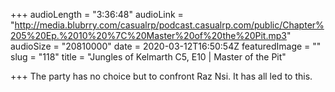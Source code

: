 +++
audioLength = "3:36:48"
audioLink = "http://media.blubrry.com/casualrp/podcast.casualrp.com/public/Chapter%205%20Ep.%2010%20%7C%20Master%20of%20the%20Pit.mp3"
audioSize = "20810000"
date = 2020-03-12T16:50:54Z
featuredImage = ""
slug = "118"
title = "Jungles of Kelmarth C5, E10 | Master of the Pit"

+++
The party has no choice but to confront Raz Nsi. It has all led to this.